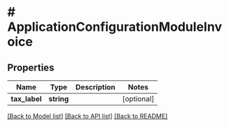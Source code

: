 # # ApplicationConfigurationModuleInvoice

## Properties

Name | Type | Description | Notes
------------ | ------------- | ------------- | -------------
**tax_label** | **string** |  | [optional]

[[Back to Model list]](../../README.md#models) [[Back to API list]](../../README.md#endpoints) [[Back to README]](../../README.md)
